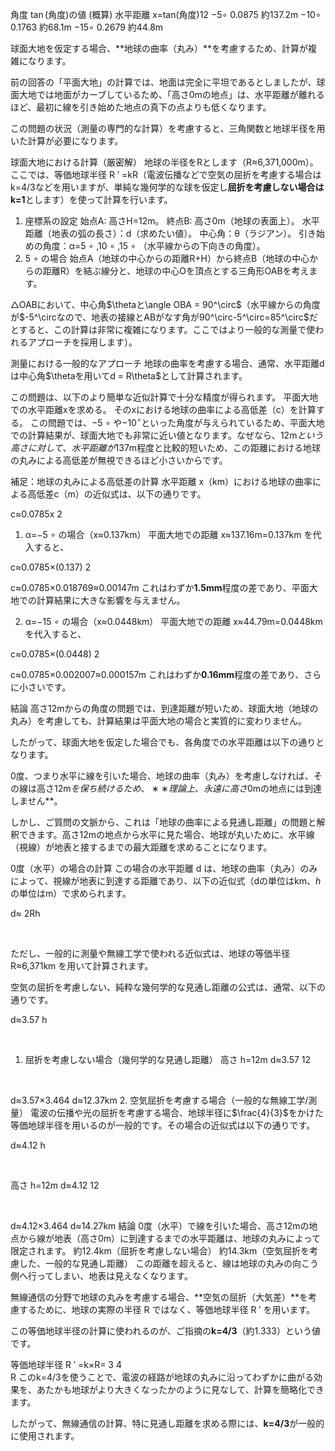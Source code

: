 角度	$\tan(\text{角度})$の値 (概算)	水平距離 x=tan(角度)12​
−5∘	0.0875	約137.2m
−10∘	0.1763	約68.1m
−15∘	0.2679	約44.8m




球面大地を仮定する場合、**地球の曲率（丸み）**を考慮するため、計算が複雑になります。

前の回答の「平面大地」の計算では、地面は完全に平坦であるとしましたが、球面大地では地面がカーブしているため、「高さ$0\text{m}$の地点」は、水平距離が離れるほど、最初に線を引き始めた地点の真下の点よりも低くなります。

この問題の状況（測量の専門的な計算）を考慮すると、三角関数と地球半径を用いた計算が必要になります。

球面大地における計算（厳密解）
地球の半径をRとします（R≈6,371,000m）。ここでは、等価地球半径 R 
′
 =kR（電波伝播などで空気の屈折を考慮する場合はk=4/3などを用いますが、単純な幾何学的な球を仮定し**屈折を考慮しない場合はk=1**とします）を使って計算を行います。

1. 座標系の設定
始点A: 高さH=12m。
終点B: 高さ0m（地球の表面上）。
水平距離（地表の弧の長さ）：d（求めたい値）。
中心角：θ（ラジアン）。
引き始めの角度：α=5 
∘
 ,10 
∘
 ,15 
∘
 （水平線からの下向きの角度）。
2. 5 
∘
 の場合
始点A（地球の中心からの距離R+H）から終点B（地球の中心からの距離R）を結ぶ線分と、地球の中心Oを頂点とする三角形OABを考えます。

△OABにおいて、中心角$\thetaと\angle OBA = 90^\circ$（水平線からの角度が$-5^\circなので、地表の接線とABがなす角が90^\circ-5^\circ=85^\circ$だとすると、この計算は非常に複雑になります。ここではより一般的な測量で使われるアプローチを採用します）。

測量における一般的なアプローチ
地球の曲率を考慮する場合、通常、水平距離dは中心角$\thetaを用いてd = R\theta$として計算されます。

この問題は、以下のより簡単な近似計算で十分な精度が得られます。
平面大地での水平距離xを求める。
そのxにおける地球の曲率による高低差（c）を計算する。
この問題では、−5 
∘
 や$-10^\circ$といった角度が与えられているため、平面大地での計算結果が、球面大地でも非常に近い値となります。なぜなら、$12\text{m}という高さに対して、水平距離が137\text{m}$程度と比較的短いため、この距離における地球の丸みによる高低差が無視できるほど小さいからです。

補足：地球の丸みによる高低差の計算
水平距離 x（km）における地球の曲率による高低差c（m）の近似式は、以下の通りです。

c≈0.0785x 
2
 
1. α=−5 
∘
 の場合（x≈0.137km）
平面大地での距離 x≈137.16m=0.137km を代入すると、

c≈0.0785×(0.137) 
2
 
c≈0.0785×0.018769≈0.00147m
これはわずか**1.5mm**程度の差であり、平面大地での計算結果に大きな影響を与えません。

2. α=−15 
∘
 の場合（x≈0.0448km）
平面大地での距離 x≈44.79m=0.0448km を代入すると、

c≈0.0785×(0.0448) 
2
 
c≈0.0785×0.002007≈0.000157m
これはわずか**0.16mm**程度の差であり、さらに小さいです。

結論
高さ$12\text{m}$からの角度の問題では、到達距離が短いため、球面大地（地球の丸み）を考慮しても、計算結果は平面大地の場合と実質的に変わりません。

したがって、球面大地を仮定した場合でも、各角度での水平距離は以下の通りとなります。



0度、つまり水平に線を引いた場合、地球の曲率（丸み）を考慮しなければ、その線は高さ$12\text{m}を保ち続けるため、∗∗理論上、永遠に高さ0\text{m}$の地点には到達しません**。

しかし、ご質問の文脈から、これは「地球の曲率による見通し距離」の問題と解釈できます。高さ$12\text{m}$の地点から水平に見た場合、地球が丸いために、水平線（視線）が地表と接するまでの最大距離を求めることになります。

0度（水平）の場合の計算
この場合の水平距離 d は、地球の曲率（丸み）のみによって、視線が地表に到達する距離であり、以下の近似式（dの単位は$\text{km}$、$h$の単位は$\text{m}$）で求められます。

d≈ 
2Rh

​	
 

ただし、一般的に測量や無線工学で使われる近似式は、地球の等価半径 R≈6,371km を用いて計算されます。

空気の屈折を考慮しない、純粋な幾何学的な見通し距離の公式は、通常、以下の通りです。

d≈3.57 
h

​	
 
1. 屈折を考慮しない場合（幾何学的な見通し距離）
高さ h=12m
d≈3.57 
12

​	
 
d≈3.57×3.464
d≈12.37km
2. 空気屈折を考慮する場合（一般的な無線工学/測量）
電波の伝播や光の屈折を考慮する場合、地球半径に$\frac{4}{3}$をかけた等価地球半径を用いるのが一般的です。その場合の近似式は以下の通りです。

d≈4.12 
h

​	
 
高さ h=12m
d≈4.12 
12

​	
 
d≈4.12×3.464
d≈14.27km
結論
0度（水平）で線を引いた場合、高さ$12\text{m}$の地点から線が地表（高さ$0\text{m}$）に到達するまでの水平距離は、地球の丸みによって限定されます。
約12.4km（屈折を考慮しない場合）
約14.3km（空気屈折を考慮した、一般的な見通し距離）
この距離を超えると、線は地球の丸みの向こう側へ行ってしまい、地表は見えなくなります。




無線通信の分野で地球の丸みを考慮する場合、**空気の屈折（大気差）**を考慮するために、地球の実際の半径 R ではなく、等価地球半径 R 
′
  を用います。

この等価地球半径の計算に使われるのが、ご指摘の**k=4/3**（約1.333）という値です。

等価地球半径 R 
′
 =k×R= 
3
4
​	
 R
このk=4/3を使うことで、電波の経路が地球の丸みに沿ってわずかに曲がる効果を、あたかも地球がより大きくなったかのように見なして、計算を簡略化できます。

したがって、無線通信の計算、特に見通し距離を求める際には、**k=4/3**が一般的に使用されます。

